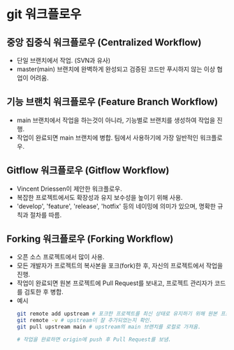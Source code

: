 # git 워크플로우

## 중앙 집중식 워크플로우 (Centralized Workflow)

- 단일 브랜치에서 작업. (SVN과 유사)
- master(main) 브랜치에 완벽하게 완성되고 검증된 코드만 푸시하지 않는 이상 협업이 어려움.

## 기능 브랜치 워크플로우 (Feature Branch Workflow)

- main 브랜치에서 작업을 하는것이 아니라, 기능별로 브랜치를 생성하여 작업을 진행.
- 작업이 완료되면 main 브랜치에 병합. 팀에서 사용하기에 가장 일반적인 워크플로우.

## Gitflow 워크플로우 (Gitflow Workflow)

- Vincent Driessen이 제안한 워크플로우.
- 복잡한 프로젝트에서도 확장성과 유지 보수성을 높이기 위해 사용.
- 'develop', 'feature', 'release', 'hotfix' 등의 네이밍에 의미가 있으며, 명확한 규칙과 절차를 따름.

## Forking 워크플로우 (Forking Workflow)

- 오픈 소스 프로젝트에서 많이 사용.
- 모든 개발자가 프로젝트의 복사본을 포크(fork)한 후, 자신의 프로젝트에서 작업을 진행.
- 작업이 완료되면 원본 프로젝트에 Pull Request를 보내고, 프로젝트 관리자가 코드를 검토한 후 병합.
- 예시
  ```bash
  git remote add upstream # 포크한 프로젝트를 최신 상태로 유지하기 위해 원본 프로젝트를 upstream으로 추가.
  git remote -v # upstream이 잘 추가되었는지 확인.
  git pull upstream main # upstream의 main 브랜치를 로컬로 가져옴.

  # 작업을 완료하면 origin에 push 후 Pull Request를 보냄.
  ```
